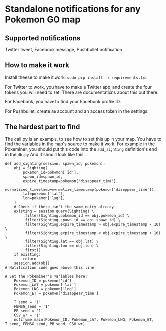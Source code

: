 # Standalone notifications for any Pokemon GO map

## Supported notifications
Twitter tweet, Facebook message, Pushbullet notification


## How to make it work
Install theese to make it work: `sudo pip install -r requirements.txt`

For Twitter to work, you have to make a Twitter app, and create the four tokens you will need to set. There are documentations about this out there.

For Facebook, you have to find your Facebook profile ID.

For Pushbullet, create an account and an access token in the settings.

## The hardest part to find
The call.py is an example, to see how to set this up in your map. You have to find the variables in the map's source to make it work.
For example in the Pokeminer, you should put this code into the `add_sighting` definition's end in the `db.py`
And it should look like this:

```
def add_sighting(session, spawn_id, pokemon):  
    obj = Sighting(  
        pokemon_id=pokemon['id'],  
        spawn_id=spawn_id,  
        expire_timestamp=pokemon['disappear_time'],
        normalized_timestamp=normalize_timestamp(pokemon['disappear_time']),  
        lat=pokemon['lat'],  
        lon=pokemon['lng'],  
    )  
    # Check if there isn't the same entry already  
    existing = session.query(Sighting) \
        .filter(Sighting.pokemon_id == obj.pokemon_id) \
        .filter(Sighting.spawn_id == obj.spawn_id) \
        .filter(Sighting.expire_timestamp > obj.expire_timestamp - 10)     \
        .filter(Sighting.expire_timestamp < obj.expire_timestamp + 10) \
        .filter(Sighting.lat == obj.lat) \
        .filter(Sighting.lon == obj.lon) \
        .first()   
    if existing:  
        return  
    session.add(obj)
# Notification code goes above this line

# Set the Pokeminer's variables here:
    Pokemon_ID = pokemon['id']
    Pokemon_LAT = pokemon['lat']
    Pokemon_LNG = pokemon['lng']
    Pokemon_ET = pokemon['disappear_time']

    T_send = '1'
    FBMSG_send = '1'
    PB_send = '1'
    CSV_wr = '1'
    notifyme.main(Pokemon_ID, Pokemon_LAT, Pokemon_LNG, Pokemon_ET, T_send, FBMSG_send, PB_send, CSV_wr)

```
